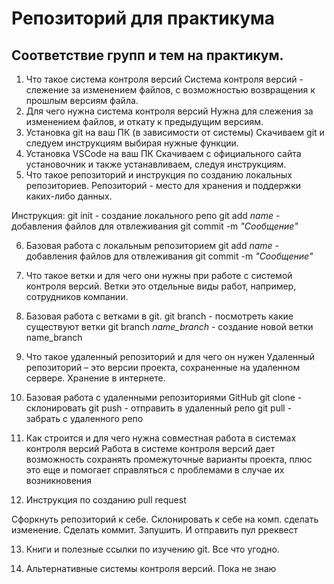 # Репозиторий для практикума
## Соответствие групп и тем на практикум.

1. Что такое система контроля версий
Система контроля версий - слежение за изменением файлов, с возможностью возвращения к прошлым версиям файла.
2. Для чего нужна система контроля версий
Нужна для слежения за изменением файлов, и откату к предыдущим версиям.
3. Установка git на ваш ПК (в зависимости от системы)
Скачиваем git и следуем инструкциям выбирая нужные функции.
4. Установка VSCode на ваш ПК
Скачиваем с официального сайта установочник и также устанавливаем, следуя инструкциям.
5. Что такое репозиторий и инструкция по созданию локальных репозиториев.
Репозиторий - место для хранения и поддержки каких-либо данных.

Инструкция:
git init - создание локального репо
git add *name* - добавления файлов для отвлеживания
git commit -m *"Сообщение"*

6. Базовая работа с локальным репозиторием
git add *name* - добавления файлов для отвлеживания
git commit -m *"Сообщение"*
7. Что такое ветки и для чего они нужны при работе с системой контроля версий.
Ветки это отдельные виды работ, например, сотрудников компании.
8. Базовая работа с ветками в git.
git branch - посмотреть какие существуют ветки
git branch *name_branch* - создание новой ветки name_branch

9. Что такое удаленный репозиторий и для чего он нужен
Удаленный репозиторий – это версии проекта, сохраненные на удаленном сервере.
Хранение в интернете.
10. Базовая работа с удаленными репозиториями GitHub
git clone - склонировать
git push - отправить в удаленный репо
git pull - забрать с удаленного репо
11. Как строится и для чего нужна совместная работа в системах контроля версий
Работа в системе контроля версий дает возможность сохранять промежуточные варианты проекта, плюс это еще и помогает справляться с проблемами в случае их возникновения
12. Инструкция по созданию pull request

Сфоркнуть репозиторий к себе. Склонировать к себе на комп. сделать изменение. Сделать коммит. Запушить. И отправить пул рреквест

13. Книги и полезные ссылки по изучению git.
Все что угодно.

14. Альтернативные системы контроля версий.
Пока не знаю
